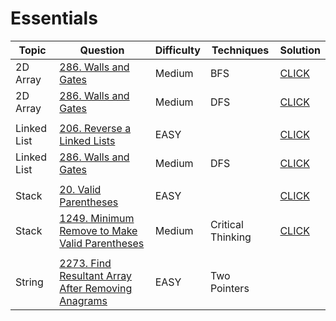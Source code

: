 # Essentials

| Topic | Question | Difficulty | Techniques | Solution |
| ----- | -------- | ---------- | ---------- | -------- |
|2D Array|[286. Walls and Gates](https://leetcode.com/problems/walls-and-gates/)|Medium| BFS | [CLICK](./286-Walls-And-Gates-BFS.java)
|2D Array|[286. Walls and Gates](https://leetcode.com/problems/walls-and-gates/)|Medium| DFS | [CLICK](./286-Walls-And-Gates-DFS.java)
|  |  |  |  |  |
|Linked List|[206. Reverse a Linked Lists](https://leetcode.com/problems/reverse-linked-list/)|EASY|  | [CLICK](./206-Reverse-Linked-Lists.java)
|Linked List|[286. Walls and Gates](https://leetcode.com/problems/walls-and-gates/)|Medium| DFS | [CLICK](./286-Walls-And-Gates-DFS.java)
|  |  |  |  |  |
|Stack|[20. Valid Parentheses](https://leetcode.com/problems/valid-parentheses/)|EASY|  | [CLICK](./20-Valid-Parentheses.java)
|Stack|[1249. Minimum Remove to Make Valid Parentheses](https://leetcode.com/problems/minimum-remove-to-make-valid-parentheses/)|Medium| Critical Thinking | [CLICK](./1249-Minimum-Remove-to-Make-Valid-Parentheses.java)
|  |  |  |  |  |
|String|[2273. Find Resultant Array After Removing Anagrams](https://leetcode.com/contest/weekly-contest-293/problems/find-resultant-array-after-removing-anagrams/)|EASY|Two Pointers|  |



